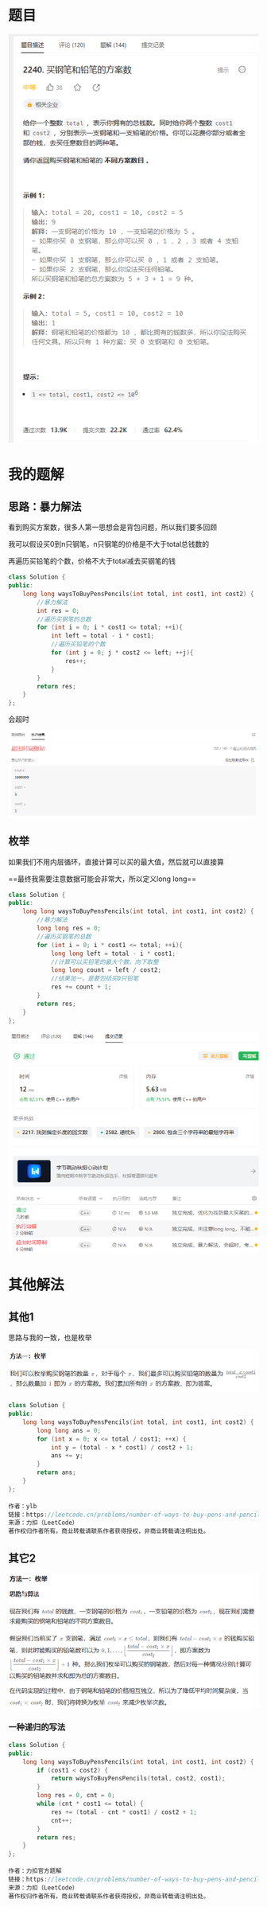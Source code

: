# 题目

![image-20230901101528356](image/image-20230901101528356.png)

# 我的题解

## 思路：暴力解法

看到购买方案数，很多人第一思想会是背包问题，所以我们要多回顾



我可以假设买0到n只钢笔，n只钢笔的价格是不大于total总钱数的

再遍历买铅笔的个数，价格不大于total减去买钢笔的钱

```C++
class Solution {
public:
    long long waysToBuyPensPencils(int total, int cost1, int cost2) {
        //暴力解法
        int res = 0;
        //遍历买钢笔的总数
        for (int i = 0; i * cost1 <= total; ++i){
            int left = total - i * cost1;
            //遍历买铅笔的个数
            for (int j = 0; j * cost2 <= left; ++j){
                res++;
            }
        }
        return res;
    }
};
```

会超时

![image-20230901102147282](image/image-20230901102147282.png)

## 枚举

如果我们不用内层循环，直接计算可以买的最大值，然后就可以直接算

==最终我需要注意数据可能会非常大，所以定义long long==

```C++
class Solution {
public:
    long long waysToBuyPensPencils(int total, int cost1, int cost2) {
        //暴力解法
        long long res = 0;
        //遍历买钢笔的总数
        for (int i = 0; i * cost1 <= total; ++i){
            long long left = total - i * cost1;
            //计算可以买铅笔的最大个数，向下取整
            long long count = left / cost2;
            //结果加一，是要包括买0只铅笔
            res += count + 1;
        }
        return res;
    }
};
```

![image-20230901102850787](image/image-20230901102850787.png)



# 其他解法

## 其他1

思路与我的一致，也是枚举

![image-20230901102946656](image/image-20230901102946656.png)

```C++
class Solution {
public:
    long long waysToBuyPensPencils(int total, int cost1, int cost2) {
        long long ans = 0;
        for (int x = 0; x <= total / cost1; ++x) {
            int y = (total - x * cost1) / cost2 + 1;
            ans += y;
        }
        return ans;
    }
};

作者：ylb
链接：https://leetcode.cn/problems/number-of-ways-to-buy-pens-and-pencils/solutions/2420833/python3javacgotypescript-yi-ti-yi-jie-me-r2h5/
来源：力扣（LeetCode）
著作权归作者所有。商业转载请联系作者获得授权，非商业转载请注明出处。
```

## 其它2

![image-20230901103226287](image/image-20230901103226287.png)



### 一种递归的写法

```C++
class Solution {
public:
    long long waysToBuyPensPencils(int total, int cost1, int cost2) {
        if (cost1 < cost2) {
            return waysToBuyPensPencils(total, cost2, cost1);
        }
        long res = 0, cnt = 0;
        while (cnt * cost1 <= total) {
            res += (total - cnt * cost1) / cost2 + 1;
            cnt++;
        }
        return res;
    }
};

作者：力扣官方题解
链接：https://leetcode.cn/problems/number-of-ways-to-buy-pens-and-pencils/solutions/2359649/mai-gang-bi-he-qian-bi-de-fang-an-shu-by-83nk/
来源：力扣（LeetCode）
著作权归作者所有。商业转载请联系作者获得授权，非商业转载请注明出处。
```

